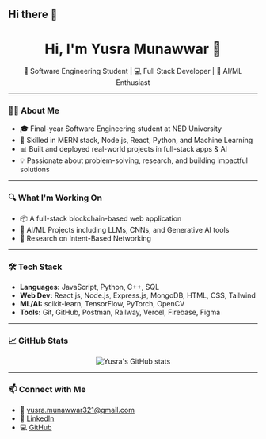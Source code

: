 ## Hi there 👋

<!--
**Yusra-Munawwar/Yusra-Munawwar** is a ✨ _special_ ✨ repository because its `README.md` (this file) appears on your GitHub profile.

Here are some ideas to get you started:

- 🔭 I’m currently working on ...
- 🌱 I’m currently learning ...
- 👯 I’m looking to collaborate on ...
- 🤔 I’m looking for help with ...
- 💬 Ask me about ...
- 📫 How to reach me: ...
- 😄 Pronouns: ...
- ⚡ Fun fact: ...
-->
<h1 align="center">Hi, I'm Yusra Munawwar 👋</h1>

<p align="center">
  🚀 Software Engineering Student | 💻 Full Stack Developer | 🤖 AI/ML Enthusiast
</p>

---

### 👩‍💻 About Me

- 🎓 Final-year Software Engineering student at NED University  
- 🔧 Skilled in MERN stack, Node.js, React, Python, and Machine Learning  
- 📊 Built and deployed real-world projects in full-stack apps & AI  
- 💡 Passionate about problem-solving, research, and building impactful solutions  

---

### 🔍 What I'm Working On

- 📦 A full-stack blockchain-based web application  
- 🤖 AI/ML Projects including LLMs, CNNs, and Generative AI tools  
- 🧠 Research on Intent-Based Networking  

---

### 🛠️ Tech Stack

- **Languages:** JavaScript, Python, C++, SQL  
- **Web Dev:** React.js, Node.js, Express.js, MongoDB, HTML, CSS, Tailwind  
- **ML/AI:** scikit-learn, TensorFlow, PyTorch, OpenCV  
- **Tools:** Git, GitHub, Postman, Railway, Vercel, Firebase, Figma  

---

### 📈 GitHub Stats

<p align="center">
  <img src="https://github-readme-stats.vercel.app/api?username=yusramunawwar&show_icons=true&theme=radical" alt="Yusra's GitHub stats" />
</p>

---

### 📫 Connect with Me

- 📧 yusra.munawwar321@gmail.com  
- 🔗 [LinkedIn](https://www.linkedin.com/in/yusra-munawwar-a1566125a)  
- 💻 [GitHub](https://github.com/yusramunawwar)

